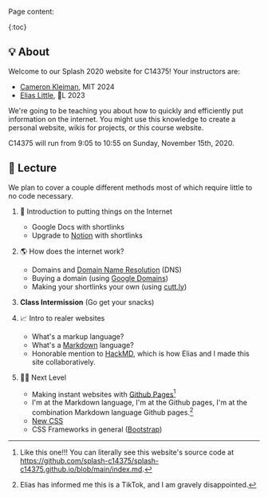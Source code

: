 ---
---

Page content:

{:toc}

## 💡 About

Welcome to our Splash 2020 website for C14375! Your instructors are:

- [Cameron Kleiman](https://camk.co), MIT 2024
- [Elias Little](https://eliasl.com), 🌽L 2023

We're going to be teaching you about how to quickly and efficiently put information on the internet. You might use this knowledge to create a personal website, wikis for projects, or this course website.

C14375 will run from 9:05 to 10:55 on Sunday, November 15th, 2020.

## 📔 Lecture

We plan to cover a couple different methods most of which require little to no code necessary. 

1. 🐣 Introduction to putting things on the Internet
    - Google Docs with shortlinks
    - Upgrade to [Notion](https://notion.so) with shortlinks

2. 🌎 How does the internet work?
    - Domains and [Domain Name Resolution](https://en.wikipedia.org/wiki/Domain_Name_System) (DNS)
    - Buying a domain (using [Google Domains](https://domains.google))
    - Making your shortlinks your own (using [cutt.ly](https://cutt.ly))

3. **Class Intermission** (Go get your snacks)

4. 📈 Intro to realer websites
    - What's a markup language?
    - What's a [Markdown](https://www.markdownguide.org/) language?
    - Honorable mention to [HackMD](https://hackmd.io), which is how Elias and I made this site collaboratively.

5. 🧑‍💻 Next Level
    - Making instant websites with [Github Pages](https://pages.github.com)[^2]
    - I'm at the Markdown language, I'm at the Github pages, I'm at the combination Markdown language Github pages.[^1]
    - [New CSS](https://newcss.net/)
    - CSS Frameworks in general ([Bootstrap](https://getbootstrap.com/))

[^1]: Elias has informed me this is a TikTok, and I am gravely disappointed.
[^2]: Like this one!!! You can literally see this website's source code at <https://github.com/splash-c14375/splash-c14375.github.io/blob/main/index.md>.